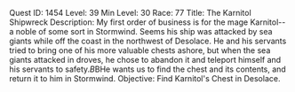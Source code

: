 Quest ID: 1454
Level: 39
Min Level: 30
Race: 77
Title: The Karnitol Shipwreck
Description: My first order of business is for the mage Karnitol--a noble of some sort in Stormwind. Seems his ship was attacked by sea giants while off the coast in the northwest of Desolace. He and his servants tried to bring one of his more valuable chests ashore, but when the sea giants attacked in droves, he chose to abandon it and teleport himself and his servants to safety.$B$BHe wants us to find the chest and its contents, and return it to him in Stormwind.
Objective: Find Karnitol's Chest in Desolace.
